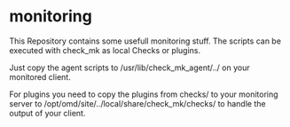 # monitoring

This Repository contains some usefull monitoring stuff.
The scripts can be executed with check_mk as local Checks or plugins.

Just copy the agent scripts to /usr/lib/check_mk_agent/../ on your monitored client.

For plugins you need to copy the plugins from checks/ to your monitoring server to /opt/omd/site/../local/share/check_mk/checks/ to handle the output of your client.
